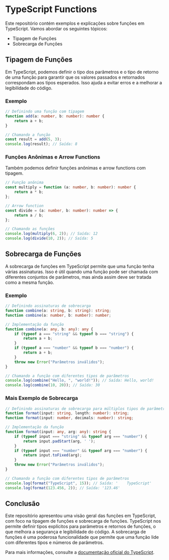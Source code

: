 # TypeScript Functions

Este repositório contém exemplos e explicações sobre funções em TypeScript. Vamos abordar os seguintes tópicos:
- Tipagem de Funções
- Sobrecarga de Funções

## Tipagem de Funções

Em TypeScript, podemos definir o tipo dos parâmetros e o tipo de retorno de uma função para garantir que os valores passados e retornados correspondam aos tipos esperados. Isso ajuda a evitar erros e a melhorar a legibilidade do código.

### Exemplo

```typescript
// Definindo uma função com tipagem
function add(a: number, b: number): number {
    return a + b;
}

// Chamando a função
const result = add(5, 3);
console.log(result); // Saída: 8
```

### Funções Anônimas e Arrow Functions

Também podemos definir funções anônimas e arrow functions com tipagem.

```typescript
// Função anônima
const multiply = function (a: number, b: number): number {
    return a * b;
};

// Arrow function
const divide = (a: number, b: number): number => {
    return a / b;
};

// Chamando as funções
console.log(multiply(6, 2)); // Saída: 12
console.log(divide(10, 2)); // Saída: 5
```

## Sobrecarga de Funções

A sobrecarga de funções em TypeScript permite que uma função tenha várias assinaturas. Isso é útil quando uma função pode ser chamada com diferentes conjuntos de parâmetros, mas ainda assim deve ser tratada como a mesma função.

### Exemplo

```typescript
// Definindo assinaturas de sobrecarga
function combine(a: string, b: string): string;
function combine(a: number, b: number): number;

// Implementação da função
function combine(a: any, b: any): any {
    if (typeof a === "string" && typeof b === "string") {
        return a + b;
    }
    if (typeof a === "number" && typeof b === "number") {
        return a + b;
    }
    throw new Error("Parâmetros inválidos");
}

// Chamando a função com diferentes tipos de parâmetros
console.log(combine("Hello, ", "world!")); // Saída: Hello, world!
console.log(combine(10, 20)); // Saída: 30
```

### Mais Exemplo de Sobrecarga

```typescript
// Definindo assinaturas de sobrecarga para múltiplos tipos de parâmetros
function format(input: string, length: number): string;
function format(input: number, decimals: number): string;

// Implementação da função
function format(input: any, arg: any): string {
    if (typeof input === "string" && typeof arg === "number") {
        return input.padStart(arg, ' ');
    }
    if (typeof input === "number" && typeof arg === "number") {
        return input.toFixed(arg);
    }
    throw new Error("Parâmetros inválidos");
}

// Chamando a função com diferentes tipos de parâmetros
console.log(format("TypeScript", 15)); // Saída: '    TypeScript'
console.log(format(123.456, 2)); // Saída: '123.46'
```

## Conclusão

Este repositório apresentou uma visão geral das funções em TypeScript, com foco na tipagem de funções e sobrecarga de funções. TypeScript nos permite definir tipos explícitos para parâmetros e retornos de funções, o que melhora a segurança e legibilidade do código. A sobrecarga de funções é uma poderosa funcionalidade que permite que uma função lide com diferentes tipos e números de parâmetros.

Para mais informações, consulte a [documentação oficial do TypeScript](https://www.typescriptlang.org/docs/).
